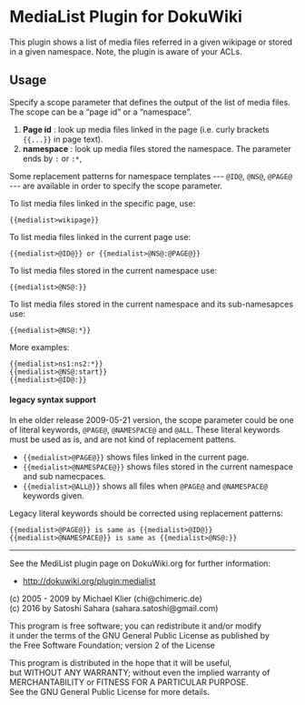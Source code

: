 # MediaList Plugin for DokuWiki

This plugin shows a list of media files referred in a given wikipage or 
stored in a given namespace.
Note, the plugin is aware of your ACLs.

## Usage

Specify a scope parameter that defines the output of the list of media files. The scope can be a “page id” or a “namespace”. 

  1. **Page id** : look up media files linked in the page (i.e. curly brackets `{{...}}` in page text).
  2. **namespace** : look up media files stored the namespace. The parameter ends by `:` or `:*`, 

Some replacement patterns for namespace templates --- `@ID@`, `@NS@`, `@PAGE@` --- are available 
in order to specify the scope parameter.


To list media files linked in the specific page, use:

    {{medialist>wikipage}}

To list media files linked in the current page use:

    {{medialist>@ID@}} or {{medialist>@NS@:@PAGE@}}

To list media files stored in the current namespace use:

    {{medialist>@NS@:}}

To list media files stored in the current namespace and its sub-namesapces use:

    {{medialist>@NS@:*}}

More examples:

    {{medialist>ns1:ns2:*}}
    {{medialist>@NS@:start}}
    {{medialist>@ID@:}}

#### legacy syntax support

In ehe older release 2009-05-21 version, the scope parameter could be one of literal keywords, `@PAGE@`, `@NAMESPACE@` and `@ALL`. 
These literal keywords must be used as is, and are not kind of replacement pattens.

* `{{medialist>@PAGE@}}` shows files linked in the current page.
* `{{medialist>@NAMESPACE@}}` shows files stored in the current namespace and sub namecpaces.
* `{{medialist>@ALL@}}` shows all files when `@PAGE@` and `@NAMESPACE@` keywords given.

Legacy literal keywords should be corrected using replacement patterns:

    {{medialist>@PAGE@}} is same as {{medialist>@ID@}} 
    {{medialist>@NAMESPACE@}} is same as {{medialist>@NS@:}} 


----

See the MediList plugin page on DokuWiki.org for further information:

  * http://dokuwiki.org/plugin:medialist

(c) 2005 - 2009 by Michael Klier (chi@chimeric\.de)  
(c) 2016        by Satoshi Sahara (sahara\.satoshi@gmail\.com)  

This program is free software; you can redistribute it and/or modify  
it under the terms of the GNU General Public License as published by  
the Free Software Foundation; version 2 of the License

This program is distributed in the hope that it will be useful,  
but WITHOUT ANY WARRANTY; without even the implied warranty of  
MERCHANTABILITY or FITNESS FOR A PARTICULAR PURPOSE.  
See the GNU General Public License for more details.

